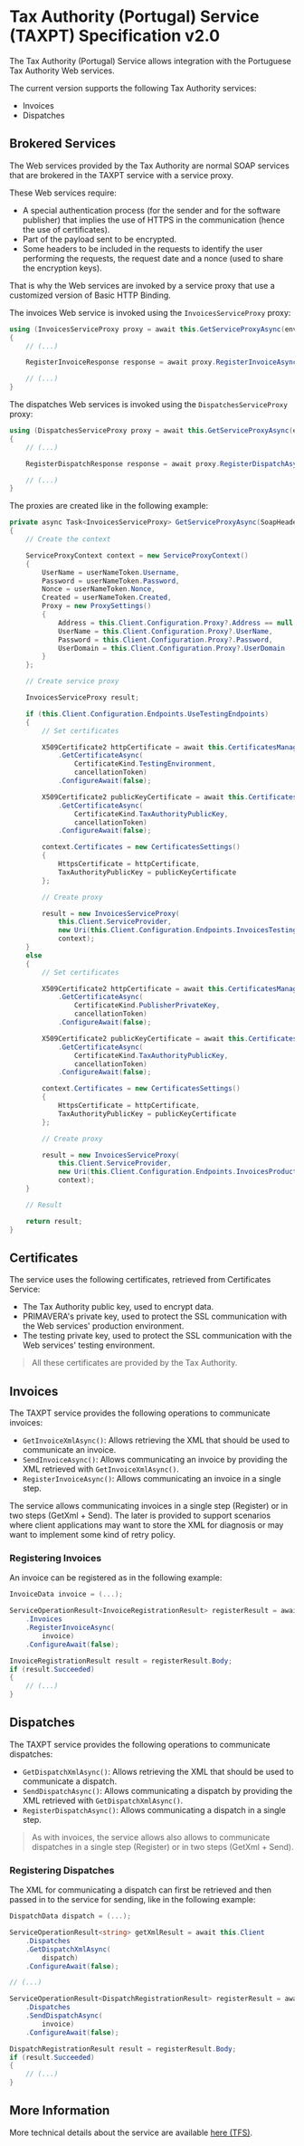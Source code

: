 # Tax Authority (Portugal) Service (TAXPT) Specification v2.0

The Tax Authority (Portugal) Service allows integration with the Portuguese Tax Authority Web services.

The current version supports the following Tax Authority services:

- Invoices
- Dispatches

## Brokered Services

The Web services provided by the Tax Authority are normal SOAP services that are brokered in the TAXPT service with a service proxy.

These Web services require:

- A special authentication process (for the sender and for the software publisher) that implies the use of HTTPS in the communication (hence the use of certificates).
- Part of the payload sent to be encrypted.
- Some headers to be included in the requests to identify the user performing the requests, the request date and a nonce (used to share the encryption keys).

That is why the Web services are invoked by a service proxy that use a customized version of Basic HTTP Binding.

The invoices Web service is invoked using the `InvoicesServiceProxy` proxy:

```csharp
using (InvoicesServiceProxy proxy = await this.GetServiceProxyAsync(envelope.Header.Security.UsernameToken, cancellationToken).ConfigureAwait(false))
{
    // (...)

    RegisterInvoiceResponse response = await proxy.RegisterInvoiceAsync(request).ConfigureAwait(false);

    // (...)
}
```

The dispatches Web services is invoked using the `DispatchesServiceProxy` proxy:

```csharp
using (DispatchesServiceProxy proxy = await this.GetServiceProxyAsync(envelope.Header.Security.UsernameToken, cancellationToken).ConfigureAwait(false))
{
    // (...)

    RegisterDispatchResponse response = await proxy.RegisterDispatchAsync(request).ConfigureAwait(false);

    // (...)
}
```

The proxies are created like in the following example:

```csharp
private async Task<InvoicesServiceProxy> GetServiceProxyAsync(SoapHeaderSecurityUsernameToken userNameToken, CancellationToken cancellationToken)
{
    // Create the context

    ServiceProxyContext context = new ServiceProxyContext()
    {
        UserName = userNameToken.Username,
        Password = userNameToken.Password,
        Nonce = userNameToken.Nonce,
        Created = userNameToken.Created,
        Proxy = new ProxySettings()
        {
            Address = this.Client.Configuration.Proxy?.Address == null ? null : new Uri(this.Client.Configuration.Proxy.Address),
            UserName = this.Client.Configuration.Proxy?.UserName,
            Password = this.Client.Configuration.Proxy?.Password,
            UserDomain = this.Client.Configuration.Proxy?.UserDomain
        }
    };

    // Create service proxy

    InvoicesServiceProxy result;

    if (this.Client.Configuration.Endpoints.UseTestingEndpoints)
    {
        // Set certificates

        X509Certificate2 httpCertificate = await this.CertificatesManager
            .GetCertificateAsync(
                CertificateKind.TestingEnvironment, 
                cancellationToken)
            .ConfigureAwait(false);

        X509Certificate2 publicKeyCertificate = await this.CertificatesManager
            .GetCertificateAsync(
                CertificateKind.TaxAuthorityPublicKey, 
                cancellationToken)
            .ConfigureAwait(false);

        context.Certificates = new CertificatesSettings()
        {
            HttpsCertificate = httpCertificate,
            TaxAuthorityPublicKey = publicKeyCertificate
        };

        // Create proxy

        result = new InvoicesServiceProxy(
            this.Client.ServiceProvider,
            new Uri(this.Client.Configuration.Endpoints.InvoicesTestingUri),
            context);
    }
    else
    {
        // Set certificates

        X509Certificate2 httpCertificate = await this.CertificatesManager
            .GetCertificateAsync(
                CertificateKind.PublisherPrivateKey,
                cancellationToken)
            .ConfigureAwait(false);

        X509Certificate2 publicKeyCertificate = await this.CertificatesManager
            .GetCertificateAsync(
                CertificateKind.TaxAuthorityPublicKey,
                cancellationToken)
            .ConfigureAwait(false);

        context.Certificates = new CertificatesSettings()
        {
            HttpsCertificate = httpCertificate,
            TaxAuthorityPublicKey = publicKeyCertificate
        };

        // Create proxy

        result = new InvoicesServiceProxy(
            this.Client.ServiceProvider,
            new Uri(this.Client.Configuration.Endpoints.InvoicesProductionUri),
            context);
    }

    // Result

    return result;
}
```

## Certificates

The service uses the following certificates, retrieved from Certificates Service:

- The Tax Authority public key, used to encrypt data.
- PRIMAVERA's private key, used to protect the SSL communication with the Web services' production environment.
- The testing private key, used to protect the SSL communication with the Web services' testing environment.

> All these certificates are provided by the Tax Authority.

## Invoices

The TAXPT service provides the following operations to communicate invoices:

- `GetInvoiceXmlAsync()`: Allows retrieving the XML that should be used to communicate an invoice.
- `SendInvoiceAsync()`: Allows communicating an invoice by providing the XML retrieved with `GetInvoiceXmlAsync()`.
- `RegisterInvoiceAsync()`: Allows communicating an invoice in a single step.

The service allows communicating invoices in a single step (Register) or in two steps (GetXml + Send). The later is provided to support scenarios where client applications may want to store the XML for diagnosis or may want to implement some kind of retry policy.

### Registering Invoices

An invoice can be registered as in the following example:

```csharp
InvoiceData invoice = (...);

ServiceOperationResult<InvoiceRegistrationResult> registerResult = await this.Client
    .Invoices
    .RegisterInvoiceAsync(
        invoice)
    .ConfigureAwait(false);

InvoiceRegistrationResult result = registerResult.Body;
if (result.Succeeded)
{
    // (...)
}
```

## Dispatches

The TAXPT service provides the following operations to communicate dispatches:

- `GetDispatchXmlAsync()`: Allows retrieving the XML that should be used to communicate a dispatch.
- `SendDispatchAsync()`: Allows communicating a dispatch by providing the XML retrieved with `GetDispatchXmlAsync()`.
- `RegisterDispatchAsync()`: Allows communicating a dispatch in a single step.

> As with invoices, the service allows also allows to communicate dispatches in a single step (Register) or in two steps (GetXml + Send).

### Registering Dispatches

The XML for communicating a dispatch can first be retrieved and then passed in to the service for sending, like in the following example:

```csharp
DispatchData dispatch = (...);

ServiceOperationResult<string> getXmlResult = await this.Client
    .Dispatches
    .GetDispatchXmlAsync(
        dispatch)
    .ConfigureAwait(false);

// (...)

ServiceOperationResult<DispatchRegistrationResult> registerResult = await this.Client
    .Dispatches
    .SendDispatchAsync(
        invoice)
    .ConfigureAwait(false);

DispatchRegistrationResult result = registerResult.Body;
if (result.Succeeded)
{
    // (...)
}
```

## More Information

More technical details about the service are available [here (TFS)](https://tfs.primaverabss.com/tfs/P.TEC.Elevation/Lithium/_versionControl?_a=preview&path=%24%2FLithium%2FMicroservices%2FCommon%2FTAXPT%2FDevelopment-v2%2F.doc%2FTAXPT-Reference.md).